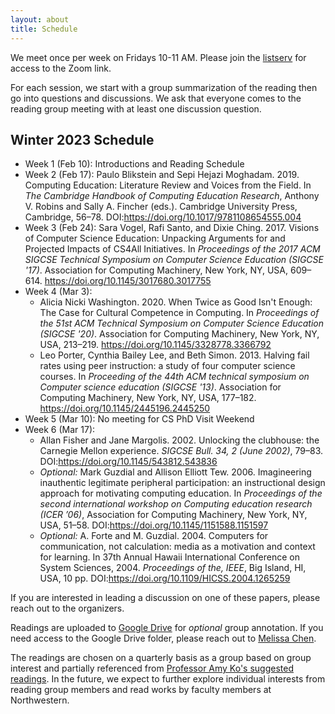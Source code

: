 ```yaml
---
layout: about
title: Schedule
---
```


We meet once per week on Fridays 10-11 AM. Please join the [listserv](https://listserv.it.northwestern.edu/cgi-bin/wa.exe?SUBED1=CS-ED-READING-GROUP) for access to the Zoom link.

For each session, we start with a group summarization of the reading then go into questions and discussions. We ask that everyone comes to the reading group meeting with at least one discussion question.

## Winter 2023 Schedule

* Week 1 (Feb 10): Introductions and Reading Schedule
* Week 2 (Feb 17): Paulo Blikstein and Sepi Hejazi Moghadam. 2019. Computing Education: Literature Review and Voices from the Field. In _The Cambridge Handbook of Computing Education Research_, Anthony V. Robins and Sally A. Fincher (eds.). Cambridge University Press, Cambridge, 56–78. DOI:<https://doi.org/10.1017/9781108654555.004>
* Week 3 (Feb 24): Sara Vogel, Rafi Santo, and Dixie Ching. 2017. Visions of Computer Science Education: Unpacking Arguments for and Projected Impacts of CS4All Initiatives. In _Proceedings of the 2017 ACM SIGCSE Technical Symposium on Computer Science Education (SIGCSE '17)_. Association for Computing Machinery, New York, NY, USA, 609–614. <https://doi.org/10.1145/3017680.3017755>
* Week 4 (Mar 3): 
    * Alicia Nicki Washington. 2020. When Twice as Good Isn't Enough: The Case for Cultural Competence in Computing. In _Proceedings of the 51st ACM Technical Symposium on Computer Science Education (SIGCSE '20)_. Association for Computing Machinery, New York, NY, USA, 213–219. <https://doi.org/10.1145/3328778.3366792>
    * Leo Porter, Cynthia Bailey Lee, and Beth Simon. 2013. Halving fail rates using peer instruction: a study of four computer science courses. In _Proceeding of the 44th ACM technical symposium on Computer science education (SIGCSE '13)_. Association for Computing Machinery, New York, NY, USA, 177–182. <https://doi.org/10.1145/2445196.2445250>
* Week 5 (Mar 10): No meeting for CS PhD Visit Weekend
* Week 6 (Mar 17): 
    * Allan Fisher and Jane Margolis. 2002. Unlocking the clubhouse: the Carnegie Mellon experience. _SIGCSE Bull. 34, 2 (June 2002)_, 79–83. DOI:<https://doi.org/10.1145/543812.543836>
    * _Optional:_ Mark Guzdial and Allison Elliott Tew. 2006. Imagineering inauthentic legitimate peripheral participation: an instructional design approach for motivating computing education. In _Proceedings of the second international workshop on Computing education research (ICER ’06)_, Association for Computing Machinery, New York, NY, USA, 51–58. DOI:<https://doi.org/10.1145/1151588.1151597>
    * _Optional:_ A. Forte and M. Guzdial. 2004. Computers for communication, not calculation: media as a motivation and context for learning. In 37th Annual Hawaii International Conference on System Sciences, 2004. _Proceedings of the, IEEE_, Big Island, HI, USA, 10 pp. DOI:<https://doi.org/10.1109/HICSS.2004.1265259>

If you are interested in leading a discussion on one of these papers, please reach out to the organizers.

Readings are uploaded to [Google Drive](https://drive.google.com/drive/folders/1SzxuHyuQLmpPPN0zQp42YKq38Y4wD_Ce?usp=share_link) for _optional_ group annotation. If you need access to the Google Drive folder, please reach out to [Melissa Chen](mailto:melissac@u.northwestern.edu).

The readings are chosen on a quarterly basis as a group based on group interest and partially referenced from [Professor Amy Ko's suggested readings](https://faculty.washington.edu/ajko/cer/#being-impactful). In the future, we expect to further explore individual interests from reading group members and read works by faculty members at Northwestern.
